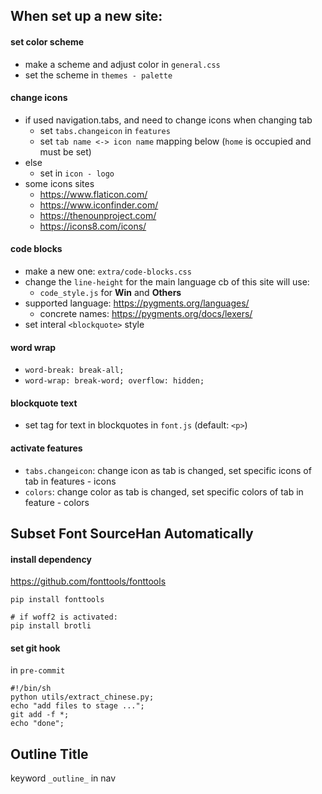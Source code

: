## When set up a new site:

#### set color scheme

- make a scheme and adjust color in `general.css`
- set the scheme in `themes - palette`

#### change icons

- if used navigation.tabs, and need to change icons when changing tab
    - set `tabs.changeicon` in `features`
    - set `tab name <-> icon name` mapping below (`home` is occupied and must be set)
- else
    - set in `icon - logo`
- some icons sites
    - https://www.flaticon.com/
    - https://www.iconfinder.com/
    - https://thenounproject.com/
    - https://icons8.com/icons/

#### code blocks

- make a new one:  `extra/code-blocks.css`
- change the `line-height` for the main language cb of this site will use:
    -  `code_style.js` for __Win__ and __Others__
- supported language: https://pygments.org/languages/
    - concrete names: https://pygments.org/docs/lexers/
- set interal `<blockquote>` style 

#### word wrap

- `word-break: break-all;`
- `word-wrap: break-word; overflow: hidden;`

#### blockquote text

- set tag for text in blockquotes in `font.js` (default: `<p>`)

#### activate features

- `tabs.changeicon`: change icon as tab is changed, set specific icons of tab in features - icons
- `colors`: change color as tab is changed, set specific colors of tab in feature - colors


## Subset Font SourceHan Automatically

#### install dependency

https://github.com/fonttools/fonttools

```pip
pip install fonttools

# if woff2 is activated:
pip install brotli
```
#### set git hook

in `pre-commit`
```
#!/bin/sh
python utils/extract_chinese.py;
echo "add files to stage ...";
git add -f *;
echo "done";
```

## Outline Title

keyword `_outline_` in nav 